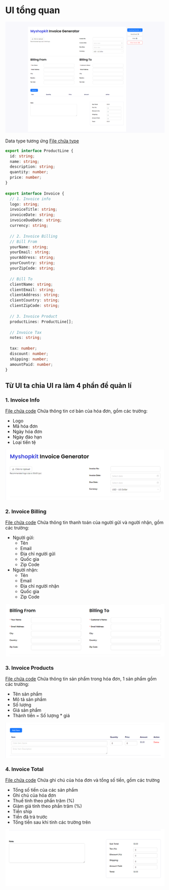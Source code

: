 # UI tổng quan

![tong quan](./images/UI.png)  

Data type tương ứng
[File chứa type](../types.ts)

```ts
export interface ProductLine {
  id: string;
  name: string;
  description: string;
  quantity: number;
  price: number;
}

export interface Invoice {
  // 1. Invoice info
  logo: string;
  invoiceTitle: string;
  invoiceDate: string;
  invoiceDueDate: string;
  currency: string;

  // 2. Invoice Billing
  // Bill From
  yourName: string;
  yourEmail: string;
  yourAddress: string;
  yourCountry: string;
  yourZipCode: string;

  // Bill To
  clientName: string;
  clientEmail: string;
  clientAddress: string;
  clientCountry: string;
  clientZipCode: string;

  // 3. Invoice Product
  productLines: ProductLine[];

  // Invoice Tax
  notes: string;

  tax: number;
  discount: number;
  shipping: number;
  amountPaid: number;
}
```

## Từ UI ta chia UI ra làm 4 phần để quản lí

### 1. Invoice Info

[File chứa code](../components/InvoiceInfo.tsx)
Chứa thông tin cơ bản của hóa đơn, gồm các trường:

- Logo
- Mã hóa đơn
- Ngày hóa đơn
- Ngày đáo hạn
- Loại tiền tệ

![tong quan](./images/invoice-info.png)

### 2. Invoice Billing

[File chứa code](../components/InvoiceBilling.tsx)
Chứa thông tin thanh toán của người gửi và người nhận, gồm các trường:

- Người gửi:
  - Tên
  - Email
  - Địa chỉ người gửi
  - Quốc gia
  - Zip Code
- Người nhận:
  - Tên
  - Email
  - Địa chỉ người nhận
  - Quốc gia
  - Zip Code

![tong quan](./images/invoice-billing.png)

### 3. Invoice Products

[File chứa code](../components/InvoiceProducts.tsx)
Chứa thông tin sản phẩm trong hóa đơn, 1 sản phẩm gồm các trường:

- Tên sản phẩm
- Mô tả sản phầm
- Số lượng
- Giá sản phẩm
- Thành tiền = Số lượng * giá

![tong quan](./images/invoice-products.png)

### 4. Invoice Total

[File chứa code](../components/InvoiceTax.tsx)
Chứa ghi chú của hóa đơn và tổng số tiền, gồm các trường

- Tổng số tiền của các sản phầm
- Ghi chú của hóa đơn
- Thuế tính theo phần trăm (%)
- Giảm giá tính theo phần trăm (%)
- Tiền ship
- Tiền đã trả trước
- Tổng tiền sau khi tính các trường trên

![tong quan](./images/invoice-tax.png)
